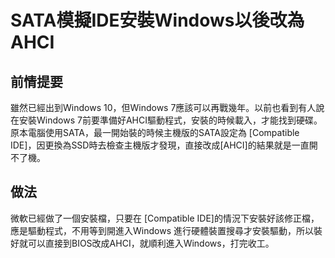 # SATA模擬IDE安裝Windows以後改為AHCI

## 前情提要

雖然已經出到Windows 10，但Windows 7應該可以再戰幾年。以前也看到有人說在安裝Windows 7前要準備好AHCI驅動程式，安裝的時候載入，才能找到硬碟。原本電腦使用SATA，最一開始裝的時候主機版的SATA設定為 [Compatible IDE]，因更換為SSD時去檢查主機版才發現，直接改成[AHCI]的結果就是一直開不了機。

## 做法

微軟已經做了一個安裝檔，只要在 [Compatible IDE]的情況下安裝好該修正檔，應是驅動程式，不用等到開進入Windows 進行硬體裝置搜尋才安裝驅動，所以裝好就可以直接到BIOS改成AHCI，就順利進入Windows，打完收工。

